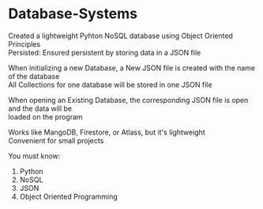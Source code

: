 # Database-Systems

Created a lightweight Pyhton NoSQL database using Object Oriented Principles <br>
Persisted: Ensured persistent by storing data in a JSON file 

When initializing a new Database, a New JSON file is created with the name of the database <br>
All Collections for one database will be stored in one JSON file 

When opening an Existing Database, the corresponding JSON file is open and the data will be <br>
loaded on the program

Works like MangoDB, Firestore, or Atlass, but it's lightweight <br>
Convenient for small projects


You must know:
1. Python
2. NoSQL 
3. JSON
4. Object Oriented Programming
